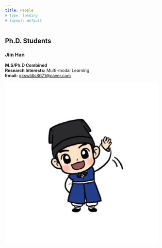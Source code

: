 ```yaml
---
title: People
# type: landing
# layout: default
---
```




## Ph.D. Students

### Jiin Han
**M.S/Ph.D Combined**  
**Research Interests:** Multi-modal Learning  
**Email:** [gkswldls8671@naver.com](mailto:gkswldls8671@naver.com)

![Student Image](JiinHan.jpg)